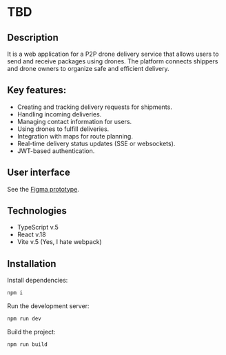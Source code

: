 # TBD

## Description
It is a web application for a P2P drone delivery service that allows users to send and receive packages using drones. The platform connects shippers and drone owners to organize safe and efficient delivery.

## Key features:
- Creating and tracking delivery requests for shipments.
- Handling incoming deliveries.
- Managing contact information for users.
- Using drones to fulfill deliveries.
- Integration with maps for route planning.
- Real-time delivery status updates (SSE or websockets).
- JWT-based authentication.

## User interface
See the [Figma prototype](https://www.figma.com/design/PNVdpUlzayld1xnf4EfK9R/Drone-delivery-2-course?node-id=1669-162202&t=cj1r0El2VVIDW7j0-1).

## Technologies
- TypeScript v.5
- React v.18
- Vite v.5 (Yes, I hate webpack)

## Installation

Install dependencies:
```bash
npm i
```

Run the development server:
```bash
npm run dev
```

Build the project:
```bash
npm run build
```


